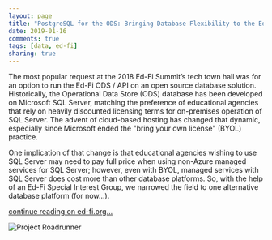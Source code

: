 ```yaml
---
layout: page
title: "PostgreSQL for the ODS: Bringing Database Flexibility to the Ed-Fi Platform"
date: 2019-01-16
comments: true
tags: [data, ed-fi]
sharing: true
---
```


The most popular request at the 2018 Ed-Fi Summit’s tech town hall was for an option to run the Ed-Fi ODS / API on an open source database solution. Historically, the Operational Data Store (ODS) database has been developed on Microsoft SQL Server, matching the preference of educational agencies that rely on heavily discounted licensing terms for on-premises operation of SQL Server. The advent of cloud-based hosting has changed that dynamic, especially since Microsoft ended the "bring your own license" (BYOL) practice.

One implication of that change is that educational agencies wishing to use SQL Server may need to pay full price when using non-Azure managed services for SQL Server; however, even with BYOL, managed services with SQL Server does cost more than other database platforms. So, with the help of an Ed-Fi Special Interest Group, we narrowed the field to one alternative database platform (for now&hellip;).

[continue reading on ed-fi.org...](https://www.ed-fi.org/blog/2019/06/postgresql-for-the-ods-bringing-database-flexibility-to-the-ed-fi-platform/)

<img src="https://www.ed-fi.org/assets/2019/06/Screen-Shot-2019-06-03-at-1.13.36-PM-400x247.png" style="text-align: center" alt="Project Roadrunner">